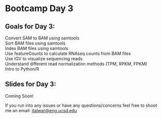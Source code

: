 # Bootcamp Day 3

## Goals for Day 3:
Convert SAM to BAM using samtools<br>
Sort BAM files using samtools<br>
Index BAM files using samtools<br>
Use featureCounts to calculate RNAseq counts from BAM files<br>
Use IGV to visualize sequencing reads<br>
Understand different read normalization methods (TPM, RPKM, FPKM)<br>
Intro to Python/R<br>


## Slides for Day 3:
Coming Soon!

If you run into any issues or have any questions/concerns feel free to shoot me an email: jtalwar@eng.ucsd.edu


